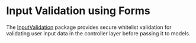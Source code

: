 # Input Validation using Forms

The [InputValidation](https://github.com/symlex/input-validation) package provides secure whitelist validation 
for validating user input data in the controller layer before passing it to models.